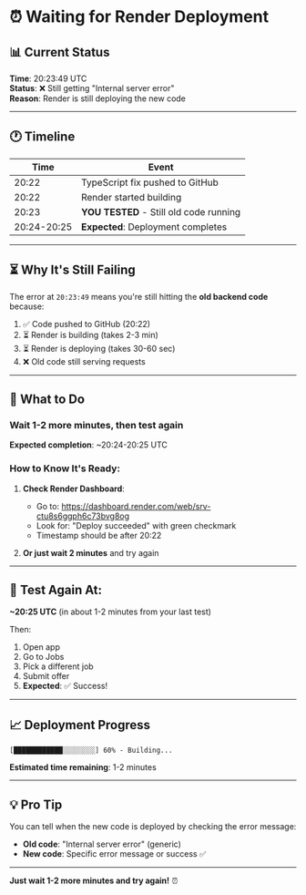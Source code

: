 # ⏰ Waiting for Render Deployment

## 📊 Current Status

**Time**: 20:23:49 UTC  
**Status**: ❌ Still getting "Internal server error"  
**Reason**: Render is still deploying the new code

---

## 🕐 Timeline

| Time | Event |
|------|-------|
| 20:22 | TypeScript fix pushed to GitHub |
| 20:22 | Render started building |
| 20:23 | **YOU TESTED** - Still old code running |
| 20:24-20:25 | **Expected**: Deployment completes |

---

## ⏳ Why It's Still Failing

The error at `20:23:49` means you're still hitting the **old backend code** because:

1. ✅ Code pushed to GitHub (20:22)
2. ⏳ Render is building (takes 2-3 min)
3. ⏳ Render is deploying (takes 30-60 sec)
4. ❌ Old code still serving requests

---

## 🎯 What to Do

### **Wait 1-2 more minutes**, then test again

**Expected completion**: ~20:24-20:25 UTC

### How to Know It's Ready:

1. **Check Render Dashboard**:
   - Go to: https://dashboard.render.com/web/srv-ctu8s6ggph6c73bvg8og
   - Look for: "Deploy succeeded" with green checkmark
   - Timestamp should be after 20:22

2. **Or just wait 2 minutes** and try again

---

## 🧪 Test Again At:

**~20:25 UTC** (in about 1-2 minutes from your last test)

Then:
1. Open app
2. Go to Jobs
3. Pick a different job
4. Submit offer
5. **Expected**: ✅ Success!

---

## 📈 Deployment Progress

```
[████████████░░░░░░░░] 60% - Building...
```

**Estimated time remaining**: 1-2 minutes

---

## 💡 Pro Tip

You can tell when the new code is deployed by checking the error message:
- **Old code**: "Internal server error" (generic)
- **New code**: Specific error message or success ✅

---

**Just wait 1-2 more minutes and try again!** ⏰

